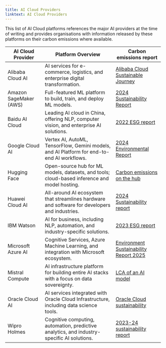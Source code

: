 ```yaml
---
title: AI Cloud Providers
linktext: AI Cloud Providers
---
```


This list of AI Cloud platforms references the major AI providers at the time of writing and provides organisations with information released by these platforms on their carbon emissions where available.


| AI Cloud Provider         | Platform Overview                                                                                     | Carbon emissions report                                                                                     |
|------------------------|-------------------------------------------------------------------------------------------------|--------------------------------------------------------------------------------------------------------|
| Alibaba Cloud AI       | AI services for e-commerce, logistics, and enterprise digital transformation.                  | [Alibaba Cloud Sustainable Journey](https://alicloud-common.oss-ap-southeast-1.aliyuncs.com/2024/Whitepaper/Alibaba%20Cloud%20eMagazine-issue%2018.pdf) |
| Amazon SageMaker (AWS) | Full-featured ML platform to build, train, and deploy ML models.                                | [2024 Sustainability Report](https://sustainability.aboutamazon.com/2024-amazon-sustainability-report.pdf) |
| Baidu AI Cloud         | Leading AI cloud in China, offering NLP, computer vision, and enterprise AI solutions.          | [2022 ESG report](https://esgs.cdn.bcebos.com/2025/04/02/18/3d18b5577b0ae6e8631369c10e5e6e5a.pdf) |
| Google Cloud AI        | Vertex AI, AutoML, TensorFlow, Gemini models, and AI Platform for end-to-end AI workflows.      | [2024 Environmental Report](https://sustainability.google/reports/google-2024-environmental-report/) |
| Hugging Face           | Open-source hub for ML models, datasets, and tools; cloud-based inference and model hosting.    | [Carbon emissions on the hub](https://huggingface.co/blog/carbon-emissions-on-the-hub)                  |
| Huawei Cloud AI        | All-around AI ecosystem that streamlines hardware and software for developers and industries.   | [2024 Sustainability report](https://www-file.huawei.com/-/media/corp2020/pdf/sustainability/huawei_sustainability_addendum_en_2024.pdf?la=en) |
| IBM Watson             | AI for business, including NLP, automation, and industry-specific solutions.                    | [2023 ESG report](https://www.esgvoices.com/post/ibm-2023-esg-report-key-highlights-and-achievements) |
| Microsoft Azure AI     | Cognitive Services, Azure Machine Learning, and integration with Microsoft ecosystem.           | [Environment Sustainability Report 2025](https://www.microsoft.com/en-us/corporate-responsibility/sustainability/report/) |
| Mistral Compute        | AI infrastructure platform for building entire AI stacks with a focus on data sovereignty.    | [LCA of an AI model](https://mistral.ai/news/our-contribution-to-a-global-environmental-standard-for-ai) |
| Oracle Cloud AI        | AI services integrated with Oracle Cloud Infrastructure, including data science tools.         | [Oracle Cloud sustainability](https://www.oracle.com/uk/sustainability/green-cloud/) |
| Wipro Holmes           | Cognitive computing, automation, predictive analytics, and industry-specific AI solutions.     | [2023-24 sustainability report](https://www.wipro.com/content/dam/nexus/en/sustainability/sustainability_reports/wipro-sustainability-report-fy-2023-2024.pdf) |
